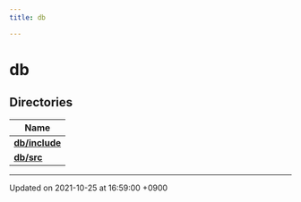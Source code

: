 ```yaml
---
title: db

---
```


# db



## Directories

| Name           |
| -------------- |
| **[db/include](/Files/dir_bbe96734317c80bcbdb5bcabe6c76e5b#dir-db/include)**  |
| **[db/src](/Files/dir_ace9ca61355a499a01a7d4b1c073fc3f#dir-db/src)**  |






-------------------------------

Updated on 2021-10-25 at 16:59:00 +0900
